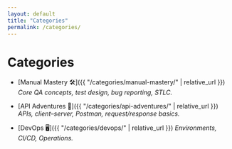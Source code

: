 ```yaml
---
layout: default
title: "Categories"
permalink: /categories/
---
```


# Categories

- [Manual Mastery 🛠]({{ "/categories/manual-mastery/" | relative_url }})
  *Core QA concepts, test design, bug reporting, STLC.*

- [API Adventures 🔌]({{ "/categories/api-adventures/" | relative_url }})
  *APIs, client–server, Postman, request/response basics.*

- [DevOps 🖥]({{ "/categories/devops/" | relative_url }})
  *Environments, CI/CD, Operations.*
